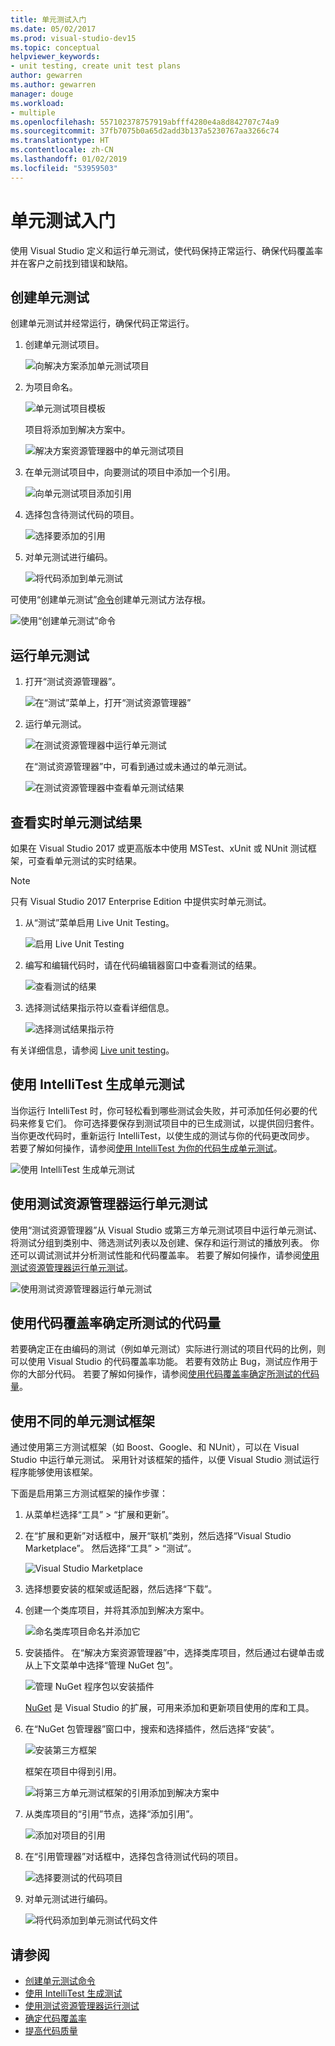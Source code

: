 ```yaml
---
title: 单元测试入门
ms.date: 05/02/2017
ms.prod: visual-studio-dev15
ms.topic: conceptual
helpviewer_keywords:
- unit testing, create unit test plans
author: gewarren
ms.author: gewarren
manager: douge
ms.workload:
- multiple
ms.openlocfilehash: 557102378757919abfff4280e4a8d842707c74a9
ms.sourcegitcommit: 37fb7075b0a65d2add3b137a5230767aa3266c74
ms.translationtype: HT
ms.contentlocale: zh-CN
ms.lasthandoff: 01/02/2019
ms.locfileid: "53959503"
---
```

# <a name="get-started-with-unit-testing"></a>单元测试入门

使用 Visual Studio 定义和运行单元测试，使代码保持正常运行、确保代码覆盖率并在客户之前找到错误和缺陷。

## <a name="create-unit-tests"></a>创建单元测试

创建单元测试并经常运行，确保代码正常运行。

1. 创建单元测试项目。

   ![向解决方案添加单元测试项目](media/createunittest1.png)

1. 为项目命名。

   ![单元测试项目模板](media/createunittest2.png)

   项目将添加到解决方案中。

   ![解决方案资源管理器中的单元测试项目](media/createunittest5.png)

1. 在单元测试项目中，向要测试的项目中添加一个引用。

   ![向单元测试项目添加引用](media/createunittest6.png)

1. 选择包含待测试代码的项目。

   ![选择要添加的引用](media/createunittest7.png)

1. 对单元测试进行编码。

   ![将代码添加到单元测试](media/createunittest8.png)

可使用“创建单元测试”[命令](create-unit-tests-menu.md)创建单元测试方法存根。

![使用“创建单元测试”命令](media/createunittestcommand2.png)

## <a name="run-unit-tests"></a>运行单元测试

1. 打开“测试资源管理器”。

   ![在“测试”菜单上，打开“测试资源管理器”](media/rununittest1.png)

1. 运行单元测试。

   ![在测试资源管理器中运行单元测试](media/rununittest2.png)

   在“测试资源管理器”中，可看到通过或未通过的单元测试。

   ![在测试资源管理器中查看单元测试结果](media/rununittest3.png)

## <a name="view-live-unit-test-results"></a>查看实时单元测试结果

如果在 Visual Studio 2017 或更高版本中使用 MSTest、xUnit 或 NUnit 测试框架，可查看单元测试的实时结果。

> [!NOTE]
> 只有 Visual Studio 2017 Enterprise Edition 中提供实时单元测试。

1. 从“测试”菜单启用 Live Unit Testing。

   ![启用 Live Unit Testing](media/live-test-results-start.png)

1. 编写和编辑代码时，请在代码编辑器窗口中查看测试的结果。

   ![查看测试的结果](media/live-test-results-ui.png)

1. 选择测试结果指示符以查看详细信息。

   ![选择测试结果指示符](media/live-test-results-details.png)

有关详细信息，请参阅 [Live unit testing](../test/live-unit-testing-intro.md)。

## <a name="generate-unit-tests-with-intellitest"></a>使用 IntelliTest 生成单元测试

当你运行 IntelliTest 时，你可轻松看到哪些测试会失败，并可添加任何必要的代码来修复它们。 你可选择要保存到测试项目中的已生成测试，以提供回归套件。 当你更改代码时，重新运行 IntelliTest，以使生成的测试与你的代码更改同步。 若要了解如何操作，请参阅[使用 IntelliTest 为你的代码生成单元测试](../test/generate-unit-tests-for-your-code-with-intellitest.md)。

![使用 IntelliTest 生成单元测试](media/intellitest.png)

## <a name="run-unit-tests-with-test-explorer"></a>使用测试资源管理器运行单元测试

使用“测试资源管理器”从 Visual Studio 或第三方单元测试项目中运行单元测试、将测试分组到类别中、筛选测试列表以及创建、保存和运行测试的播放列表。 你还可以调试测试并分析测试性能和代码覆盖率。 若要了解如何操作，请参阅[使用测试资源管理器运行单元测试](../test/run-unit-tests-with-test-explorer.md)。

![使用测试资源管理器运行单元测试](media/testexplorer.png)

## <a name="use-code-coverage-to-determine-how-much-code-is-being-tested"></a>使用代码覆盖率确定所测试的代码量

若要确定正在由编码的测试（例如单元测试）实际进行测试的项目代码的比例，则可以使用 Visual Studio 的代码覆盖率功能。 若要有效防止 Bug，测试应作用于你的大部分代码。 若要了解如何操作，请参阅[使用代码覆盖率确定所测试的代码量](../test/using-code-coverage-to-determine-how-much-code-is-being-tested.md)。

## <a name="use-a-different-unit-test-framework"></a>使用不同的单元测试框架

通过使用第三方测试框架（如 Boost、Google、和 NUnit），可以在 Visual Studio 中运行单元测试。 采用针对该框架的插件，以便 Visual Studio 测试运行程序能够使用该框架。

下面是启用第三方测试框架的操作步骤：

1. 从菜单栏选择“工具” > “扩展和更新”。

1. 在“扩展和更新”对话框中，展开“联机”类别，然后选择“Visual Studio Marketplace”。 然后选择“工具” > “测试”。

   ![Visual Studio Marketplace](media/extensions-and-updates-testing.png)

1. 选择想要安装的框架或适配器，然后选择“下载”。

1. 创建一个类库项目，并将其添加到解决方案中。

   ![命名类库项目命名并添加它](media/create3rdpartyunittest3.png)

1. 安装插件。 在“解决方案资源管理器”中，选择类库项目，然后通过右键单击或从上下文菜单中选择“管理 NuGet 包”。

   ![管理 NuGet 程序包以安装插件](media/create3rdpartyunittest3a.png)

   [NuGet](https://www.nuget.org/) 是 Visual Studio 的扩展，可用来添加和更新项目使用的库和工具。

1. 在“NuGet 包管理器”窗口中，搜索和选择插件，然后选择“安装”。

   ![安装第三方框架](media/create3rdpartyunittest4.png)

   框架在项目中得到引用。

   ![将第三方单元测试框架的引用添加到解决方案中](media/create3rdpartyunittest6.png)

1. 从类库项目的“引用”节点，选择“添加引用”。

   ![添加对项目的引用](media/createunittest6.png)

1. 在“引用管理器”对话框中，选择包含待测试代码的项目。

   ![选择要测试的代码项目](media/createunittest7.png)

1. 对单元测试进行编码。

   ![将代码添加到单元测试代码文件](media/create3rdpartyunittest7.png)

## <a name="see-also"></a>请参阅

* [创建单元测试命令](create-unit-tests-menu.md)
* [使用 IntelliTest 生成测试](generate-unit-tests-for-your-code-with-intellitest.md)
* [使用测试资源管理器运行测试](run-unit-tests-with-test-explorer.md)
* [确定代码覆盖率](using-code-coverage-to-determine-how-much-code-is-being-tested.md)
* [提高代码质量](improve-code-quality.md)